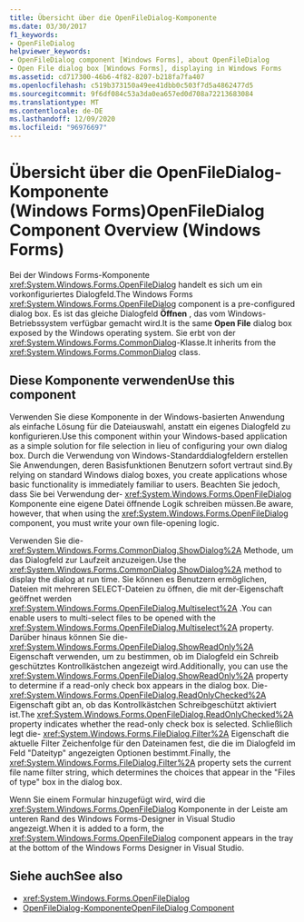 ```yaml
---
title: Übersicht über die OpenFileDialog-Komponente
ms.date: 03/30/2017
f1_keywords:
- OpenFileDialog
helpviewer_keywords:
- OpenFileDialog component [Windows Forms], about OpenFileDialog
- Open File dialog box [Windows Forms], displaying in Windows Forms
ms.assetid: cd717300-46b6-4f82-8207-b218fa7fa407
ms.openlocfilehash: c519b373150a49ee41dbb0c503f7d5a4862477d5
ms.sourcegitcommit: 9f6df084c53a3da0ea657ed0d708a72213683084
ms.translationtype: MT
ms.contentlocale: de-DE
ms.lasthandoff: 12/09/2020
ms.locfileid: "96976697"
---
```

# <a name="openfiledialog-component-overview-windows-forms"></a><span data-ttu-id="4f269-102">Übersicht über die OpenFileDialog-Komponente (Windows Forms)</span><span class="sxs-lookup"><span data-stu-id="4f269-102">OpenFileDialog Component Overview (Windows Forms)</span></span>

<span data-ttu-id="4f269-103">Bei der Windows Forms-Komponente <xref:System.Windows.Forms.OpenFileDialog> handelt es sich um ein vorkonfiguriertes Dialogfeld.</span><span class="sxs-lookup"><span data-stu-id="4f269-103">The Windows Forms <xref:System.Windows.Forms.OpenFileDialog> component is a pre-configured dialog box.</span></span> <span data-ttu-id="4f269-104">Es ist das gleiche Dialogfeld **Öffnen** , das vom Windows-Betriebssystem verfügbar gemacht wird.</span><span class="sxs-lookup"><span data-stu-id="4f269-104">It is the same **Open File** dialog box exposed by the Windows operating system.</span></span> <span data-ttu-id="4f269-105">Sie erbt von der <xref:System.Windows.Forms.CommonDialog>-Klasse.</span><span class="sxs-lookup"><span data-stu-id="4f269-105">It inherits from the <xref:System.Windows.Forms.CommonDialog> class.</span></span>

## <a name="use-this-component"></a><span data-ttu-id="4f269-106">Diese Komponente verwenden</span><span class="sxs-lookup"><span data-stu-id="4f269-106">Use this component</span></span>

<span data-ttu-id="4f269-107">Verwenden Sie diese Komponente in der Windows-basierten Anwendung als einfache Lösung für die Dateiauswahl, anstatt ein eigenes Dialogfeld zu konfigurieren.</span><span class="sxs-lookup"><span data-stu-id="4f269-107">Use this component within your Windows-based application as a simple solution for file selection in lieu of configuring your own dialog box.</span></span> <span data-ttu-id="4f269-108">Durch die Verwendung von Windows-Standarddialogfeldern erstellen Sie Anwendungen, deren Basisfunktionen Benutzern sofort vertraut sind.</span><span class="sxs-lookup"><span data-stu-id="4f269-108">By relying on standard Windows dialog boxes, you create applications whose basic functionality is immediately familiar to users.</span></span> <span data-ttu-id="4f269-109">Beachten Sie jedoch, dass Sie bei Verwendung der- <xref:System.Windows.Forms.OpenFileDialog> Komponente eine eigene Datei öffnende Logik schreiben müssen.</span><span class="sxs-lookup"><span data-stu-id="4f269-109">Be aware, however, that when using the <xref:System.Windows.Forms.OpenFileDialog> component, you must write your own file-opening logic.</span></span>

<span data-ttu-id="4f269-110">Verwenden Sie die- <xref:System.Windows.Forms.CommonDialog.ShowDialog%2A> Methode, um das Dialogfeld zur Laufzeit anzuzeigen.</span><span class="sxs-lookup"><span data-stu-id="4f269-110">Use the <xref:System.Windows.Forms.CommonDialog.ShowDialog%2A> method to display the dialog at run time.</span></span> <span data-ttu-id="4f269-111">Sie können es Benutzern ermöglichen, Dateien mit mehreren SELECT-Dateien zu öffnen, die mit der-Eigenschaft geöffnet werden <xref:System.Windows.Forms.OpenFileDialog.Multiselect%2A> .</span><span class="sxs-lookup"><span data-stu-id="4f269-111">You can enable users to multi-select files to be opened with the <xref:System.Windows.Forms.OpenFileDialog.Multiselect%2A> property.</span></span> <span data-ttu-id="4f269-112">Darüber hinaus können Sie die- <xref:System.Windows.Forms.OpenFileDialog.ShowReadOnly%2A> Eigenschaft verwenden, um zu bestimmen, ob im Dialogfeld ein Schreib geschütztes Kontrollkästchen angezeigt wird.</span><span class="sxs-lookup"><span data-stu-id="4f269-112">Additionally, you can use the <xref:System.Windows.Forms.OpenFileDialog.ShowReadOnly%2A> property to determine if a read-only check box appears in the dialog box.</span></span> <span data-ttu-id="4f269-113">Die- <xref:System.Windows.Forms.OpenFileDialog.ReadOnlyChecked%2A> Eigenschaft gibt an, ob das Kontrollkästchen Schreibgeschützt aktiviert ist.</span><span class="sxs-lookup"><span data-stu-id="4f269-113">The <xref:System.Windows.Forms.OpenFileDialog.ReadOnlyChecked%2A> property indicates whether the read-only check box is selected.</span></span> <span data-ttu-id="4f269-114">Schließlich legt die- <xref:System.Windows.Forms.FileDialog.Filter%2A> Eigenschaft die aktuelle Filter Zeichenfolge für den Dateinamen fest, die die im Dialogfeld im Feld "Dateityp" angezeigten Optionen bestimmt.</span><span class="sxs-lookup"><span data-stu-id="4f269-114">Finally, the <xref:System.Windows.Forms.FileDialog.Filter%2A> property sets the current file name filter string, which determines the choices that appear in the "Files of type" box in the dialog box.</span></span>

<span data-ttu-id="4f269-115">Wenn Sie einem Formular hinzugefügt wird, wird die <xref:System.Windows.Forms.OpenFileDialog> Komponente in der Leiste am unteren Rand des Windows Forms-Designer in Visual Studio angezeigt.</span><span class="sxs-lookup"><span data-stu-id="4f269-115">When it is added to a form, the <xref:System.Windows.Forms.OpenFileDialog> component appears in the tray at the bottom of the Windows Forms Designer in Visual Studio.</span></span>

## <a name="see-also"></a><span data-ttu-id="4f269-116">Siehe auch</span><span class="sxs-lookup"><span data-stu-id="4f269-116">See also</span></span>

- <xref:System.Windows.Forms.OpenFileDialog>
- [<span data-ttu-id="4f269-117">OpenFileDialog-Komponente</span><span class="sxs-lookup"><span data-stu-id="4f269-117">OpenFileDialog Component</span></span>](openfiledialog-component-windows-forms.md)
